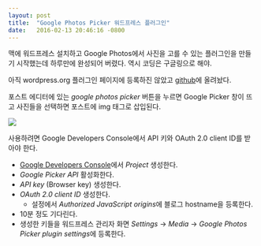 ```yaml
---
layout: post
title:  "Google Photos Picker 워드프레스 플러그인"
date:   2016-02-13 20:46:16 -0800
---
```


맥에 워드프레스 설치하고 Google Photos에서 사진을 고를 수 있는 플러그인을 만들기 시작했는데 하루만에 완성되어 버렸다. 역시 코딩은 구글링으로 해야.

아직 wordpress.org 플러그인 페이지에 등록하진 않았고 [github](https://github.com/iwongu/google-photos-picker)에 올려놨다.

포스트 에디터에 있는 *google photos picker* 버튼을 누르면 Google Picker 창이 뜨고 사진들을 선택하면 포스트에 img 태그로 삽입된다.

![](https://lh3.googleusercontent.com/-16uUMQhiZAQ/VsAKaAwmNzI/AAAAAAAGLpk/KcJIqqj36a0/s2048/screenshot-2.png)

사용하려면 Google Developers Console에서 API 키와 OAuth 2.0 client ID를 받아야 한다.

* [Google Developers Console](https://console.developers.google.com)에서 *Project* 생성한다.
* *Google Picker API* 활성화한다.
* *API key* (Browser key) 생성한다.
* *OAuth 2.0 client ID* 생성한다.
  * 설정에서 *Authorized JavaScript origins*에 블로그 hostname을 등록한다.
* 10분 정도 기다린다.
* 생성한 키들을 워드프레스 관리자 화면 *Settings* -> *Media* -> *Google Photos Picker plugin settings*에 등록한다.
